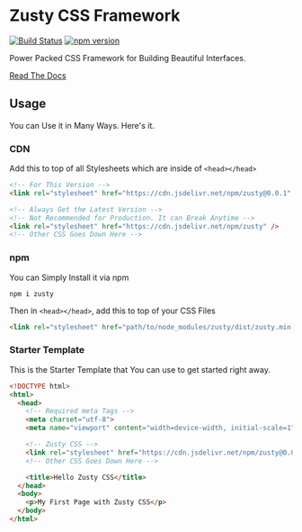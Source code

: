 # Zusty CSS Framework
[![Build Status](https://travis-ci.com/sarsamurmu/zusty.svg?branch=master)](https://travis-ci.com/sarsamurmu/zusty)
[![npm version](https://img.shields.io/npm/v/zusty.svg?color)](https://www.npmjs.com/package/zusty)

Power Packed CSS Framework for Building Beautiful Interfaces.

[Read The Docs](https://zustycss.com/docs)

## Usage
You can Use it in Many Ways. Here's it.
### CDN
Add this to top of all Stylesheets which are inside of `<head></head>`
```html
<!-- For This Version -->
<link rel="stylesheet" href="https://cdn.jsdelivr.net/npm/zusty@0.0.1" />

<!-- Always Get the Latest Version -->
<!-- Not Recommended for Production. It can Break Anytime -->
<link rel="stylesheet" href="https://cdn.jsdelivr.net/npm/zusty" />
<!-- Other CSS Goes Down Here -->
```
### npm
You can Simply Install it via npm
```shell
npm i zusty
```
Then in `<head></head>`, add this to top of your CSS Files
```html
<link rel="stylesheet" href="path/to/node_modules/zusty/dist/zusty.min.css" />
```

### Starter Template
This is the Starter Template that You can use to get started right away.

```html
<!DOCTYPE html>
<html>
  <head>
    <!-- Required meta Tags -->
    <meta charset="utf-8">
    <meta name="viewport" content="width=device-width, initial-scale=1">

    <!-- Zusty CSS -->
    <link rel="stylesheet" href="https://cdn.jsdelivr.net/npm/zusty@0.0.1" />
    <!-- Other CSS Goes Down Here -->

    <title>Hello Zusty CSS</title>
  </head>
  <body>
    <p>My First Page with Zusty CSS</p>
  </body>
</html>
```
